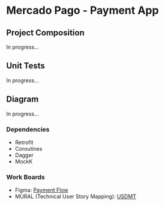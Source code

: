 # Mercado Pago - Payment App

## Project Composition

In progress...

## Unit Tests

In progress...

## Diagram

In progress...

### Dependencies

- Retrofit
- Coroutines
- Dagger
- MockK

### Work Boards

- Figma: [Payment Flow](https://www.figma.com/file/ctU57yyEDnnKiE6cZ3aAZZ/Mercado-Pago---Payment-App-Test?node-id=0%3A1)
- MURAL (Technical User Story Mapping): [USDMT](https://app.mural.co/invitation/mural/flepe8742/1666323323276?sender=u91bfdf2278077d9fe7763616&key=e717ce18-2992-4c23-8bb5-e09c2e5f1c14)